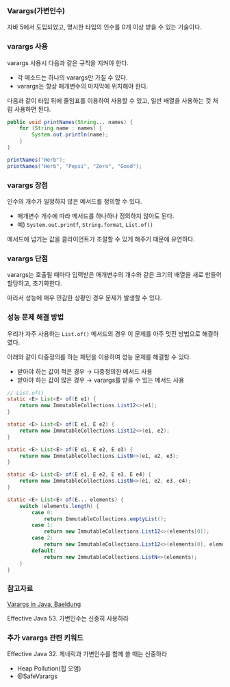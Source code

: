 ### Varargs(가변인수)

자바 5에서 도입되었고, 명시한 타입의 인수를 0개 이상 받을 수 있는 기술이다.

### varargs 사용

varargs 사용시 다음과 같은 규칙을 지켜야 한다.

- 각 메소드는 하나의 varargs만 가질 수 있다.
- varargs는 항상 매개변수의 마지막에 위치해야 한다.

다음과 같이 타입 뒤에 줄임표를 이용하여 사용할 수 있고, 일반 배열을 사용하는 것 처럼 사용하면 된다.

```java
public void printNames(String... names) {
    for (String name : names) {
        System.out.println(name);
    }
}

printNames("Herb");
printNames("Herb", "Pepsi", "Zero", "Good");
```

### varargs 장점

인수의 개수가 일정하지 않은 메서드를 정의할 수 있다.

- 매개변수 개수에 따라 메서드를 하나하나 정의하지 않아도 된다.
- 예) `System.out.printf`, `String.format`, `List.of()`

메서드에 넘기는 값을 클라이언트가 조절할 수 있게 해주기 때문에 유연하다.

### varargs 단점

varargs는 호출될 때마다 입력받은 매개변수의 개수와 같은 크기의 배열을 새로 만들어 할당하고, 초기화한다.

따라서 성능에 매우 민감한 상황인 경우 문제가 발생할 수 있다.

### 성능 문제 해결 방법

우리가 자주 사용하는 `List.of()` 메서드의 경우 이 문제를 아주 멋진 방법으로 해결하였다.

아래와 같이 다중정의를 하는 패턴을 이용하여 성능 문제를 해결할 수 있다.

- 받아야 하는 값이 적은 경우 → 다중정의한 메서드 사용
- 받아야 하는 값이 많은 경우 → varargs를 받을 수 있는 메서드 사용

```java
// List.of()
static <E> List<E> of(E e1) {
    return new ImmutableCollections.List12<>(e1);
}

static <E> List<E> of(E e1, E e2) {
    return new ImmutableCollections.List12<>(e1, e2);
}

static <E> List<E> of(E e1, E e2, E e3) {
    return new ImmutableCollections.ListN<>(e1, e2, e3);
}

static <E> List<E> of(E e1, E e2, E e3, E e4) {
    return new ImmutableCollections.ListN<>(e1, e2, e3, e4);
}

static <E> List<E> of(E... elements) {
    switch (elements.length) {
        case 0:
            return ImmutableCollections.emptyList();
        case 1:
            return new ImmutableCollections.List12<>(elements[0]);
        case 2:
            return new ImmutableCollections.List12<>(elements[0], elements[1]);
        default:
            return new ImmutableCollections.ListN<>(elements);
    }
}
```

### 참고자료

[Varargs in Java, Baeldung](https://www.baeldung.com/java-varargs)

Effective Java 53. 가변인수는 신중히 사용하라

### 추가 varargs 관련 키워드

Effective Java 32. 제네릭과 가변인수를 함께 쓸 때는 신중하라

- Heap Pollution(힙 오염)
- @SafeVarargs